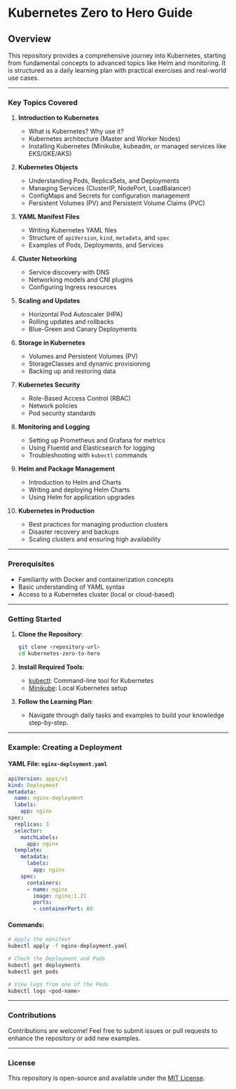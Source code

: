 # Kubernetes Zero to Hero Guide

## Overview

This repository provides a comprehensive journey into Kubernetes, starting from fundamental concepts to advanced topics like Helm and monitoring. It is structured as a daily learning plan with practical exercises and real-world use cases.

---

### Key Topics Covered

1. **Introduction to Kubernetes**
   - What is Kubernetes? Why use it?
   - Kubernetes architecture (Master and Worker Nodes)
   - Installing Kubernetes (Minikube, kubeadm, or managed services like EKS/GKE/AKS)

2. **Kubernetes Objects**
   - Understanding Pods, ReplicaSets, and Deployments
   - Managing Services (ClusterIP, NodePort, LoadBalancer)
   - ConfigMaps and Secrets for configuration management
   - Persistent Volumes (PV) and Persistent Volume Claims (PVC)

3. **YAML Manifest Files**
   - Writing Kubernetes YAML files
   - Structure of `apiVersion`, `kind`, `metadata`, and `spec`
   - Examples of Pods, Deployments, and Services

4. **Cluster Networking**
   - Service discovery with DNS
   - Networking models and CNI plugins
   - Configuring Ingress resources

5. **Scaling and Updates**
   - Horizontal Pod Autoscaler (HPA)
   - Rolling updates and rollbacks
   - Blue-Green and Canary Deployments

6. **Storage in Kubernetes**
   - Volumes and Persistent Volumes (PV)
   - StorageClasses and dynamic provisioning
   - Backing up and restoring data

7. **Kubernetes Security**
   - Role-Based Access Control (RBAC)
   - Network policies
   - Pod security standards

8. **Monitoring and Logging**
   - Setting up Prometheus and Grafana for metrics
   - Using Fluentd and Elasticsearch for logging
   - Troubleshooting with `kubectl` commands

9. **Helm and Package Management**
   - Introduction to Helm and Charts
   - Writing and deploying Helm Charts
   - Using Helm for application upgrades

10. **Kubernetes in Production**
    - Best practices for managing production clusters
    - Disaster recovery and backups
    - Scaling clusters and ensuring high availability

---

### Prerequisites

- Familiarity with Docker and containerization concepts
- Basic understanding of YAML syntax
- Access to a Kubernetes cluster (local or cloud-based)

---

### Getting Started

1. **Clone the Repository**:
   ```bash
   git clone <repository-url>
   cd kubernetes-zero-to-hero
   ```

2. **Install Required Tools**:
   - [kubectl](https://kubernetes.io/docs/tasks/tools/install-kubectl/): Command-line tool for Kubernetes
   - [Minikube](https://minikube.sigs.k8s.io/docs/start/): Local Kubernetes setup

3. **Follow the Learning Plan**:
   - Navigate through daily tasks and examples to build your knowledge step-by-step.

---

### Example: Creating a Deployment

#### YAML File: `nginx-deployment.yaml`
```yaml
apiVersion: apps/v1
kind: Deployment
metadata:
  name: nginx-deployment
  labels:
    app: nginx
spec:
  replicas: 3
  selector:
    matchLabels:
      app: nginx
  template:
    metadata:
      labels:
        app: nginx
    spec:
      containers:
      - name: nginx
        image: nginx:1.21
        ports:
        - containerPort: 80
```

#### Commands:
```bash
# Apply the manifest
kubectl apply -f nginx-deployment.yaml

# Check the Deployment and Pods
kubectl get deployments
kubectl get pods

# View logs from one of the Pods
kubectl logs <pod-name>
```

---

### Contributions

Contributions are welcome! Feel free to submit issues or pull requests to enhance the repository or add new examples.

---

### License

This repository is open-source and available under the [MIT License](LICENSE).
